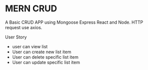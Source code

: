 # MERN CRUD

A Basic CRUD APP using Mongoose Express React and Node. HTTP request use axios. 

User Story
- user can view list
- User can create new list item
- User can delete specific list item 
- User can update specific list item
